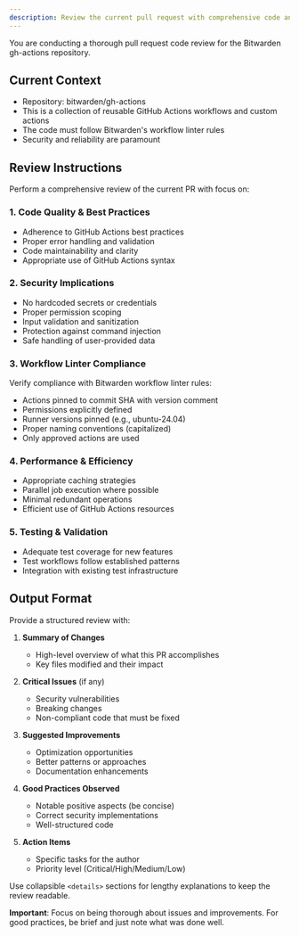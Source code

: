 ```yaml
---
description: Review the current pull request with comprehensive code analysis
---
```


You are conducting a thorough pull request code review for the Bitwarden gh-actions repository.

## Current Context
- Repository: bitwarden/gh-actions
- This is a collection of reusable GitHub Actions workflows and custom actions
- The code must follow Bitwarden's workflow linter rules
- Security and reliability are paramount

## Review Instructions

Perform a comprehensive review of the current PR with focus on:

### 1. **Code Quality & Best Practices**
- Adherence to GitHub Actions best practices
- Proper error handling and validation
- Code maintainability and clarity
- Appropriate use of GitHub Actions syntax

### 2. **Security Implications**
- No hardcoded secrets or credentials
- Proper permission scoping
- Input validation and sanitization
- Protection against command injection
- Safe handling of user-provided data

### 3. **Workflow Linter Compliance**
Verify compliance with Bitwarden workflow linter rules:
- Actions pinned to commit SHA with version comment
- Permissions explicitly defined
- Runner versions pinned (e.g., ubuntu-24.04)
- Proper naming conventions (capitalized)
- Only approved actions are used

### 4. **Performance & Efficiency**
- Appropriate caching strategies
- Parallel job execution where possible
- Minimal redundant operations
- Efficient use of GitHub Actions resources

### 5. **Testing & Validation**
- Adequate test coverage for new features
- Test workflows follow established patterns
- Integration with existing test infrastructure

## Output Format

Provide a structured review with:

1. **Summary of Changes**
   - High-level overview of what this PR accomplishes
   - Key files modified and their impact

2. **Critical Issues** (if any)
   - Security vulnerabilities
   - Breaking changes
   - Non-compliant code that must be fixed

3. **Suggested Improvements**
   - Optimization opportunities
   - Better patterns or approaches
   - Documentation enhancements

4. **Good Practices Observed**
   - Notable positive aspects (be concise)
   - Correct security implementations
   - Well-structured code

5. **Action Items**
   - Specific tasks for the author
   - Priority level (Critical/High/Medium/Low)

Use collapsible `<details>` sections for lengthy explanations to keep the review readable.

**Important**: Focus on being thorough about issues and improvements. For good practices, be brief and just note what was done well.
